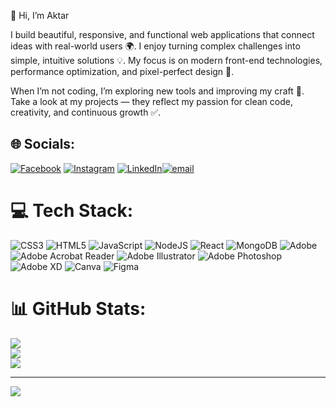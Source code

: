 👋 Hi, I’m Aktar

I build beautiful, responsive, and functional web applications that connect ideas with real-world users 🌍. I enjoy turning complex challenges into simple, intuitive solutions 💡. My focus is on modern front-end technologies, performance optimization, and pixel-perfect design 🎨.

When I’m not coding, I’m exploring new tools and improving my craft 🚀. Take a look at my projects — they reflect my passion for clean code, creativity, and continuous growth ✅.

## 🌐 Socials:
[![Facebook](https://img.shields.io/badge/Facebook-%231877F2.svg?logo=Facebook&logoColor=white)](https://facebook.com/https://www.facebook.com/aktar5436) [![Instagram](https://img.shields.io/badge/Instagram-%23E4405F.svg?logo=Instagram&logoColor=white)](https://instagram.com/https://www.instagram.com/aktar.inf7) [![LinkedIn](https://img.shields.io/badge/LinkedIn-%230077B5.svg?logo=linkedin&logoColor=white)](https://linkedin.com/in/https://www.linkedin.com/in/aktarbd/)[![email](https://img.shields.io/badge/Email-D14836?logo=gmail&logoColor=white)](mailto:amdaktar86@gmail.com) 

# 💻 Tech Stack:
![CSS3](https://img.shields.io/badge/css3-%231572B6.svg?style=for-the-badge&logo=css3&logoColor=white) ![HTML5](https://img.shields.io/badge/html5-%23E34F26.svg?style=for-the-badge&logo=html5&logoColor=white) ![JavaScript](https://img.shields.io/badge/javascript-%23323330.svg?style=for-the-badge&logo=javascript&logoColor=%23F7DF1E) ![NodeJS](https://img.shields.io/badge/node.js-6DA55F?style=for-the-badge&logo=node.js&logoColor=white) ![React](https://img.shields.io/badge/react-%2320232a.svg?style=for-the-badge&logo=react&logoColor=%2361DAFB) ![MongoDB](https://img.shields.io/badge/MongoDB-%234ea94b.svg?style=for-the-badge&logo=mongodb&logoColor=white) ![Adobe](https://img.shields.io/badge/adobe-%23FF0000.svg?style=for-the-badge&logo=adobe&logoColor=white) ![Adobe Acrobat Reader](https://img.shields.io/badge/Adobe%20Acrobat%20Reader-EC1C24.svg?style=for-the-badge&logo=Adobe%20Acrobat%20Reader&logoColor=white) ![Adobe Illustrator](https://img.shields.io/badge/adobe%20illustrator-%23FF9A00.svg?style=for-the-badge&logo=adobe%20illustrator&logoColor=white) ![Adobe Photoshop](https://img.shields.io/badge/adobe%20photoshop-%2331A8FF.svg?style=for-the-badge&logo=adobe%20photoshop&logoColor=white) ![Adobe XD](https://img.shields.io/badge/Adobe%20XD-470137?style=for-the-badge&logo=Adobe%20XD&logoColor=#FF61F6) ![Canva](https://img.shields.io/badge/Canva-%2300C4CC.svg?style=for-the-badge&logo=Canva&logoColor=white) ![Figma](https://img.shields.io/badge/figma-%23F24E1E.svg?style=for-the-badge&logo=figma&logoColor=white)
# 📊 GitHub Stats:
![](https://github-readme-stats.vercel.app/api?username=aktar86&theme=dark&hide_border=false&include_all_commits=false&count_private=false)<br/>
![](https://nirzak-streak-stats.vercel.app/?user=aktar86&theme=dark&hide_border=false)<br/>
![](https://github-readme-stats.vercel.app/api/top-langs/?username=aktar86&theme=dark&hide_border=false&include_all_commits=false&count_private=false&layout=compact)

---
[![](https://visitcount.itsvg.in/api?id=aktar86&icon=0&color=0)](https://visitcount.itsvg.in)

<!-- Proudly created with GPRM ( https://gprm.itsvg.in ) -->
